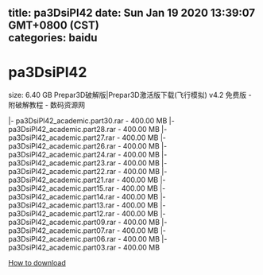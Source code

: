 
title: pa3DsiPl42
date: Sun Jan 19 2020 13:39:07 GMT+0800 (CST)    
categories: baidu
---

# pa3DsiPl42
size: 6.40 GB
 Prepar3D破解版|Prepar3D激活版下载(飞行模拟) v4.2 免费版 - 附破解教程 - 数码资源网
 
|- pa3DsiPl42_academic.part30.rar - 400.00 MB
|- pa3DsiPl42_academic.part28.rar - 400.00 MB
|- pa3DsiPl42_academic.part27.rar - 400.00 MB
|- pa3DsiPl42_academic.part26.rar - 400.00 MB
|- pa3DsiPl42_academic.part24.rar - 400.00 MB
|- pa3DsiPl42_academic.part23.rar - 400.00 MB
|- pa3DsiPl42_academic.part22.rar - 400.00 MB
|- pa3DsiPl42_academic.part21.rar - 400.00 MB
|- pa3DsiPl42_academic.part15.rar - 400.00 MB
|- pa3DsiPl42_academic.part14.rar - 400.00 MB
|- pa3DsiPl42_academic.part13.rar - 400.00 MB
|- pa3DsiPl42_academic.part12.rar - 400.00 MB
|- pa3DsiPl42_academic.part09.rar - 400.00 MB
|- pa3DsiPl42_academic.part07.rar - 400.00 MB
|- pa3DsiPl42_academic.part06.rar - 400.00 MB
|- pa3DsiPl42_academic.part03.rar - 400.00 MB

[How to download](https://bpcam.bemobtrk.com/go/2ceec3aa-1ca2-46d6-b9ff-aaa5c184517c?jno=1385)